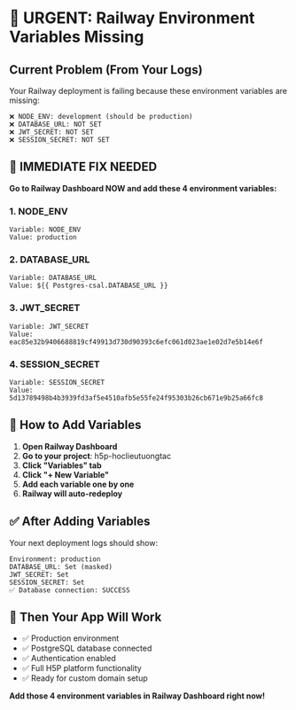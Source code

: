 # 🚨 URGENT: Railway Environment Variables Missing

## Current Problem (From Your Logs)
Your Railway deployment is failing because these environment variables are missing:

```
❌ NODE_ENV: development (should be production)
❌ DATABASE_URL: NOT SET  
❌ JWT_SECRET: NOT SET
❌ SESSION_SECRET: NOT SET
```

## 🎯 IMMEDIATE FIX NEEDED

**Go to Railway Dashboard NOW and add these 4 environment variables:**

### 1. NODE_ENV
```
Variable: NODE_ENV
Value: production
```

### 2. DATABASE_URL  
```
Variable: DATABASE_URL
Value: ${{ Postgres-csal.DATABASE_URL }}
```

### 3. JWT_SECRET
```
Variable: JWT_SECRET  
Value: eac85e32b9406688819cf49913d730d90393c6efc061d023ae1e02d7e5b14e6f
```

### 4. SESSION_SECRET
```
Variable: SESSION_SECRET
Value: 5d13789498b4b3939fd3af5e4510afb5e55fe24f95303b26cb671e9b25a66fc8
```

## 📱 How to Add Variables

1. **Open Railway Dashboard**
2. **Go to your project**: h5p-hoclieutuongtac  
3. **Click "Variables" tab**
4. **Click "+ New Variable"**
5. **Add each variable one by one**
6. **Railway will auto-redeploy**

## ✅ After Adding Variables

Your next deployment logs should show:
```
Environment: production
DATABASE_URL: Set (masked)
JWT_SECRET: Set  
SESSION_SECRET: Set
✅ Database connection: SUCCESS
```

## 🎉 Then Your App Will Work

- ✅ Production environment
- ✅ PostgreSQL database connected
- ✅ Authentication enabled
- ✅ Full H5P platform functionality
- ✅ Ready for custom domain setup

**Add those 4 environment variables in Railway Dashboard right now!**
